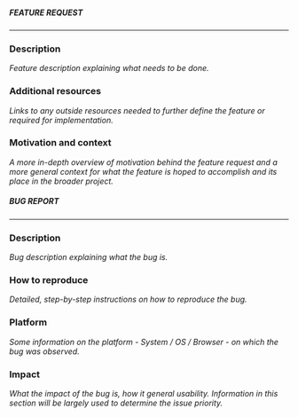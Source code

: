 <!-- Make sure you've read README.md and CONTRIBUTING.md -->

<!-- Make sure the issue title clearly identifies the issue while keeping it reasonably short and readable. It should be easy to remember what the issue is just from the title. -->

<!-- THE FOLLOWING SHOULD BE UN-COMMENTED AND FILLED IN AS BECOMES AVAILABLE -->
<!--
  **BRANCH**: `issue/NN-snake-cased-issue-title`
  ---
-->

<!-- KEEP THE TEMPLATE APPROPRIATE FOR THE TYPE OF ISSUE YOU'RE CREATING -->

<!-- FEATURE REQUEST TEMPLATE -->

##### **FEATURE REQUEST**

---

### Description

_Feature description explaining what needs to be done._

### Additional resources

_Links to any outside resources needed to further define the feature or required for implementation._

### Motivation and context

_A more in-depth overview of motivation behind the feature request and a more general context for what the feature is hoped to accomplish and its place in the broader project._

<!-- BUG REPORT TEMPLATE -->

##### **BUG REPORT**

---

### Description

_Bug description explaining what the bug is._

### How to reproduce

_Detailed, step-by-step instructions on how to reproduce the bug._

### Platform

_Some information on the platform - System / OS / Browser - on which the bug was observed._

### Impact

_What the impact of the bug is, how it general usability. Information in this section will be largely used to determine the issue priority._
